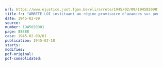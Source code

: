 ```yaml
---
url: https://www.ejustice.just.fgov.be/eli/arrete/1945/02/09/1945020901/justel
title-fr: "ARRETE-LOI instituant un régime provisoire d'avances sur pensions de réparation au bénéfice de certaines victimes de dommages physiques issus de faits de guerre"
date: 1945-02-09
source:
number: 1945020901
page: 88888
case: 1945-02-09/01
publication: 1945-02-18
starts:
modifies:
pdf-original:
pdf-consolidated:
---
```


